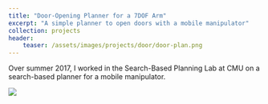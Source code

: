 ```yaml
---
title: "Door-Opening Planner for a 7DOF Arm"
excerpt: "A simple planner to open doors with a mobile manipulator"
collection: projects
header:
    teaser: /assets/images/projects/door/door-plan.png
---
```


Over summer 2017, I worked in the Search-Based Planning Lab at CMU on a search-based planner for a mobile manipulator.

![](/assets/images/projects/door/door-plan.png)
